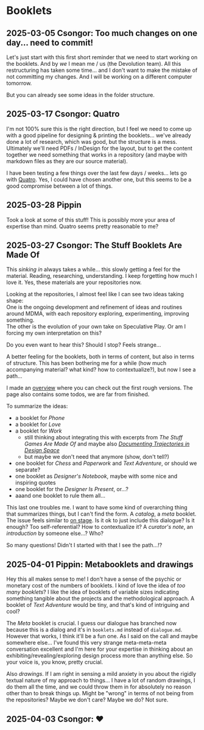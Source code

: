 # Booklets

## 2025-03-05 Csongor: Too much changes on one day... need to commit!

Let's just start with this first short reminder that we need to start working on the booklets. And by *we* I mean me / us (the Devolution team). All this restructuring has taken some time... and I don't want to make the mistake of not committing my changes. And I will be working on a different computer tomorrow. 

But you can already see some ideas in the folder structure.

## 2025-03-17 Csongor: Quatro

I'm not 100% sure this is the right direction, but I feel we need to come up with a good pipeline for designing & printing the booklets... we've already done a lot of research, which was good, but the structure is a mess. Ultimately we'll need PDFs / InDesign for the layout, but to get the content together we need something that works in a repository (and maybe with markdown files as they are our source material).

I have been testing a few things over the last few days / weeks... lets go with [Quatro](https://quarto.org/). Yes, I could have chosen another one, but this seems to be a good compromise between a lot of things. 

## 2025-03-28 Pippin

Took a look at some of this stuff! This is possibly more your area of expertise than mind. Quatro seems pretty reasonable to me?

## 2025-03-27 Csongor: The Stuff Booklets Are Made Of

This *sinking in* always takes a while... this slowly getting a feel for the material. Reading, researching, understanding. I keep forgetting how much I love it. Yes, these materials are your repositories now.

Looking at the repositories, I almost feel like I can see two ideas taking shape:  
One is the ongoing development and refinement of ideas and routines around MDMA, with each repository exploring, experimenting, improving something.  
The other is the evolution of your own take on Speculative Play.
Or am I forcing my own interpretation on this?

Do you even want to hear this? Should I stop? Feels strange…

A better feeling for the booklets, both in terms of content, but also in terms of structure. This has been bothering me for a while (how much accompanying material? what kind? how to contextualize?), but now I see a path...

I made an [overview](/booklets/readme.md) where you can check out the first rough versions. The page also contains some todos, we are far from finished.

To summarize the ideas:

- a booklet for *Phone* 
- a booklet for *Love* 
- a booklet for *Work* 
    - still thinking about integrating this with excerpts from *The Stuff Games Are Made Of* and maybe also [*Documenting Trajectories in Design Space*](https://dl.acm.org/doi/10.1145/3235765.3235767) 
    - but maybe we don't need that anymore (show, don't tell?) 
- one booklet for *Chess* and *Paperwork* and *Text Adventure*, or should we separate? 
- one booklet as *Designer's Notebook*, maybe with some nice and inspiring quotes 
- one booklet for the *Designer Is Present*, or...?
- aaand one booklet to rule them all...

This last one troubles me. I want to have some kind of overarching thing that summarizes things, but I can't find the form. A *catalog*, a *meta* booklet. The issue feels similar to [on stage](onstage.md). Is it ok to just include this dialogue? Is it enough? Too self-referential? How to contextualize it? A *curator's note*, an *introduction* by someone else...? Who?

So many questions! Didn't I started with that I see the path...!?

## 2025-04-01 Pippin: Metabooklets and drawings

Hey this all makes sense to me! I don't have a sense of the psychic or monetary cost of the numbers of booklets. I kind of love the idea of *too many booklets*? I like the idea of booklets of variable sizes indicating something tangible about the projects and the methodological approach. A booklet of *Text Adventure* would be tiny, and that's kind of intriguing and cool?

The *Meta* booklet is crucial. I guess our dialogue has branched now because this is a dialog and it's in `booklets.md` instead of `dialogue.md`. However that works, I think it'll be a fun one. As I said on the call and maybe somewhere else... I've found this very strange meta-meta-meta conversation excellent and I'm here for your expertise in thinking about an exhibiting/revealing/exploring design process more than anything else. So your voice is, you know, pretty crucial.

Also *drawings*. If I am right in sensing a mild anxiety in you about the rigidly textual nature of my approach to things... I have a lot of random drawings, I do them all the time, and we could throw them in for absolutely no reason other than to break things up. Might be "wrong" in terms of not being from the repositories? Maybe we don't care? Maybe we do? Not sure.

## 2025-04-03 Csongor: ❤️
